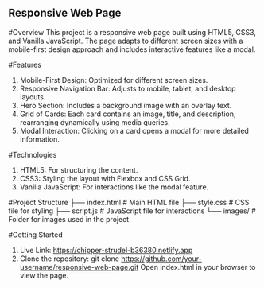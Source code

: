 ## Responsive Web Page
#Overview
This project is a responsive web page built using HTML5, CSS3, and Vanilla JavaScript. The page adapts to different screen sizes with a mobile-first design approach and includes interactive features like a modal.

#Features
1) Mobile-First Design: Optimized for different screen sizes.
2) Responsive Navigation Bar: Adjusts to mobile, tablet, and desktop layouts.
3) Hero Section: Includes a background image with an overlay text.
4) Grid of Cards: Each card contains an image, title, and description, rearranging dynamically using media queries.
5) Modal Interaction: Clicking on a card opens a modal for more detailed information.
   
#Technologies
1) HTML5: For structuring the content.
2) CSS3: Styling the layout with Flexbox and CSS Grid.
3) Vanilla JavaScript: For interactions like the modal feature.

#Project Structure
├── index.html           # Main HTML file
├── style.css            # CSS file for styling
├── script.js            # JavaScript file for interactions
└── images/              # Folder for images used in the project

#Getting Started
1) Live Link: https://chipper-strudel-b36380.netlify.app
2) Clone the repository: git clone https://github.com/your-username/responsive-web-page.git
Open index.html in your browser to view the page.


 
